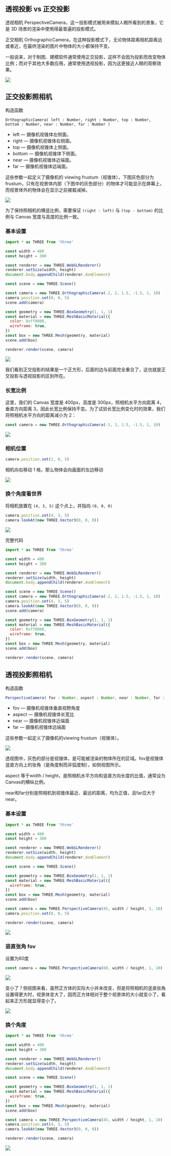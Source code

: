 ## 透视投影 vs 正交投影

透视相机 PerspectiveCamera，这一投影模式被用来模拟人眼所看到的景象，它是 3D 场景的渲染中使用得最普遍的投影模式。

正交相机 OrthographicCamera，在这种投影模式下，无论物体距离相机距离远或者近，在最终渲染的图片中物体的大小都保持不变。

一般说来，对于制图、建模软件通常使用正交投影，这样不会因为投影而改变物体比例；而对于其他大多数应用，通常使用透视投影，因为这更接近人眼的观察效果。

![](https://gw.alicdn.com/imgextra/i3/O1CN01Ldw2It1dHE3DsPgVS_!!6000000003710-2-tps-537-244.png)

## 正交投影照相机

构造函数

```
OrthographicCamera( left : Number, right : Number, top : Number, bottom : Number, near : Number, far : Number )
```

- left — 摄像机视锥体左侧面。
- right — 摄像机视锥体右侧面。
- top — 摄像机视锥体上侧面。
- bottom — 摄像机视锥体下侧面。
- near — 摄像机视锥体近端面。
- far — 摄像机视锥体远端面。

这些参数一起定义了摄像机的 viewing frustum（视锥体），下图灰色部分为 frustum，只有在视景体内部（下图中的灰色部分）的物体才可能显示在屏幕上，而视景体外的物体会在显示之前被裁减掉。

![](https://gw.alicdn.com/imgextra/i2/O1CN01hD4lrM1H1GhifTQiH_!!6000000000697-2-tps-700-632.png)

为了保持照相机的横竖比例，需要保证 `(right - left)` 与 `(top - bottom)` 的比例与 Canvas 宽度与高度的比例一致。

### 基本设置

```js
import * as THREE from 'three'

const width = 400
const height = 300

const renderer = new THREE.WebGLRenderer()
renderer.setSize(width, height)
document.body.appendChild(renderer.domElement)

const scene = new THREE.Scene()

const camera = new THREE.OrthographicCamera(-2, 2, 1.5, -1.5, 1, 10)
camera.position.set(0, 0, 5)
scene.add(camera)

const geometry = new THREE.BoxGeometry(1, 1, 1)
const material = new THREE.MeshBasicMaterial({
  color: 0xff0000,
  wireframe: true,
})
const box = new THREE.Mesh(geometry, material)
scene.add(box)

renderer.render(scene, camera)
```

![](https://gw.alicdn.com/imgextra/i3/O1CN01aI65H81Z7pSeLrlNd_!!6000000003148-2-tps-1044-828.png)

我们看到正交投影的结果是一个正方形，后面的边与前面完全重合了，这也就是正交投影与透视投影的区别所在。

### 长宽比例

这里，我们的 Canvas 宽度是 400px，高度是 300px，照相机水平方向距离 4，垂直方向距离 3，因此长宽比例保持不变。为了试验长宽比例变化时的效果，我们将照相机水平方向的距离减小为 2：

```js
const camera = new THREE.OrthographicCamera(-1, 1, 1.5, -1.5, 1, 10)
```

![](https://gw.alicdn.com/imgextra/i1/O1CN01G1mYKQ1h561Xv3E3P_!!6000000004225-2-tps-960-826.png)

### 相机位置

```js
camera.position.set(1, 0, 5)
```

相机向右移动 1 格，那么物体会向画面的左边移动

![](https://gw.alicdn.com/imgextra/i4/O1CN01H7C9n01HU7edn9RHA_!!6000000000760-2-tps-938-800.png)

### 换个角度看世界

将相机放置在 `(4, 3, 5)` 这个点上，并指向 `(0, 0, 0)`

```js
camera.position.set(4, 3, 5)
camera.lookAt(new THREE.Vector3(0, 0, 0))
```

![](https://gw.alicdn.com/imgextra/i3/O1CN01TDcEQG1ky0M6JsyZA_!!6000000004751-2-tps-994-814.png)


完整代码

```js
import * as THREE from 'three'

const width = 400
const height = 300

const renderer = new THREE.WebGLRenderer()
renderer.setSize(width, height)
document.body.appendChild(renderer.domElement)

const scene = new THREE.Scene()
const camera = new THREE.OrthographicCamera(-2, 2, 1.5, -1.5, 1, 10)
camera.position.set(4, 3, 5)
camera.lookAt(new THREE.Vector3(0, 0, 0))
scene.add(camera)

const geometry = new THREE.BoxGeometry(1, 1, 1)
const material = new THREE.MeshBasicMaterial({
  color: 0xff0000,
  wireframe: true,
})
const box = new THREE.Mesh(geometry, material)
scene.add(box)

renderer.render(scene, camera)
```

## 透视投影照相机

构造函数

```js
PerspectiveCamera( fov : Number, aspect : Number, near : Number, far : Number )
```

- fov — 摄像机视锥体垂直视野角度
- aspect — 摄像机视锥体长宽比
- near — 摄像机视锥体近端面
- far — 摄像机视锥体远端面

这些参数一起定义了摄像机的viewing frustum（视锥体）。

![](https://gw.alicdn.com/imgextra/i2/O1CN01PyRDNn1oe5asMv6pZ_!!6000000005249-2-tps-700-304.png)

透视图中，灰色的部分是视锥体，是可能被渲染的物体所在的区域。fov是视锥体竖直方向上的张角（是角度制而非弧度制），如侧视图所示。

aspect 等于width / height，是照相机水平方向和竖直方向长度的比值，通常设为Canvas的横纵比例。

near和far分别是照相机到视锥体最近、最远的距离，均为正值，且far应大于near。

### 基本设置

```js
import * as THREE from 'three'

const width = 400
const height = 300

const renderer = new THREE.WebGLRenderer()
renderer.setSize(width, height)
document.body.appendChild(renderer.domElement)

const scene = new THREE.Scene()

const geometry = new THREE.BoxGeometry(1, 1, 1)
const material = new THREE.MeshBasicMaterial({
  wireframe: true,
})
const box = new THREE.Mesh(geometry, material)
scene.add(box)

const camera = new THREE.PerspectiveCamera(45, width / height, 1, 10)
camera.position.set(0, 0, 5)

renderer.render(scene, camera)
```

![](https://gw.alicdn.com/imgextra/i1/O1CN01Tr88t01J6QOWp1Mvr_!!6000000000979-2-tps-1014-824.png)

### 竖直张角 fov

设置为60度

```js
const camera = new THREE.PerspectiveCamera(60, width / height, 1, 10)
```

![](https://gw.alicdn.com/imgextra/i2/O1CN01fGLN3I23Zi2nwL5V6_!!6000000007270-2-tps-978-808.png)

变小了？侧视图来看，虽然正方体的实际大小并未改变，但是将照相机的竖直张角设置得更大时，视景体变大了，因而正方体相对于整个视景体的大小就变小了，看起来正方形就显得变小了。

![](https://gw.alicdn.com/imgextra/i1/O1CN01XDWSOI1Nj8KeeXwgI_!!6000000001605-2-tps-290-326.png)

### 换个角度

```js
import * as THREE from 'three'

const width = 400
const height = 300

const renderer = new THREE.WebGLRenderer()
renderer.setSize(width, height)
document.body.appendChild(renderer.domElement)

const scene = new THREE.Scene()

const geometry = new THREE.BoxGeometry(1, 1, 1)
const material = new THREE.MeshBasicMaterial({
  wireframe: true,
})
const box = new THREE.Mesh(geometry, material)
scene.add(box)

const camera = new THREE.PerspectiveCamera(45, width / height, 1, 10)
camera.position.set(4, 3, 5)
camera.lookAt(new THREE.Vector3(0, 0, 0))

renderer.render(scene, camera)
```

![](https://gw.alicdn.com/imgextra/i4/O1CN01f1VTrf1nOEGV9PJwi_!!6000000005079-2-tps-988-862.png)
